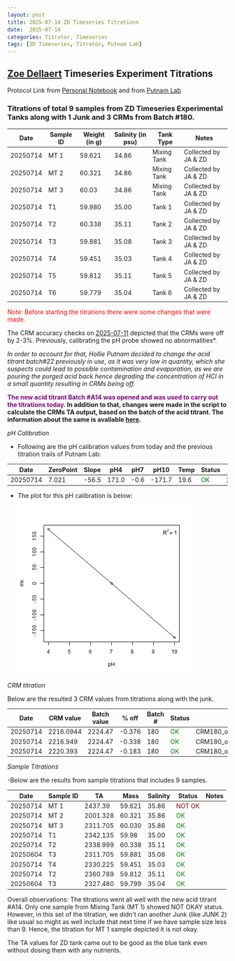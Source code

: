 ```yaml
---
layout: post
title: 2025-07-14 ZD Timeseries Titrations
date:  2025-07-14 
categories: Titrator, Timeseries
tags: [ZD Timeseries, Titrator, Putnam Lab]
---
```


## [Zoe Dellaert](https://github.com/zdellaert) Timeseries Experiment Titrations

Protocol Link from [Personal Notebook](https://github.com/ppednekar25/Pednekar_Putnam_Lab_Notebook/blob/a25ca69ccb2a655e29c2e72d019f6d1b3b9e4dfb/_posts/Pednekar_Titrator_Protocol.md) and 
from [Putnam Lab](https://github.com/Putnam-Lab/Lab_Management/blob/a2e8ca8af2fe28021882a41421b8f2d9ad22d650/Lab_Resources/Equipment_Protocols/Titrator_Protocols/Titrator_Protocol.md)

### Titrations of total 9 samples from ZD Timeseries Experimental Tanks along with 1 Junk and 3 CRMs from Batch #180.

|Date | Sample ID |	Weight (in g) |Salinity (in psu) |	Tank Type | Notes |
|-------|---------|------------------|-----------|---------|-----------|
|20250714 | MT 1 | 59.621 | 34.86 | Mixing Tank | Collected by JA & ZD|
|20250714| MT 2 |60.321|  34.86 | Mixing Tank | Collected by JA & ZD |
|20250714| MT 3 | 60.03 | 34.86 | Mixing Tank | Collected by JA & ZD |
|20250714 | T1 | 59.980 | 35.00 | Tank 1 | Collected by JA & ZD|
|20250714 | T2 | 60.338 | 35.11 | Tank 2 | Collected by JA & ZD|
|20250714 | T3 | 59.881 | 35.08 | Tank 3 | Collected by JA & ZD|
|20250714 | T4 | 59.451 | 35.03 | Tank 4 | Collected by JA & ZD|
|20250714 | T5 | 59.812| 35.11 | Tank 5  | Collected by JA & ZD|
|20250714 | T6 | 59.779 | 35.04 | Tank 6 | Collected by JA & ZD|

<font color="red">Note: Before starting the titrations there were some changes that were made.</font>


 The CRM accuracy checks on [2025-07-11](https://github.com/ppednekar25/Pednekar_Putnam_Lab_Notebook/blob/cf477348aa627c0dbf43cca241572c86ceaaac74/_posts/2025-07-11-CRM-Accuracy-Checks-for-Titrator.md) depicted that the CRMs were off by 2-3%. Previously, calibrating the pH probe showed no abnormalities*. 

*In order to account for that, Hollie Putnam decided to change the acid titrant batch#22 previously in use,  as it was very low in quantity, which she suspects could lead to possible contamination and evaporation, as we are pouring the purged acid back hence degrading the concentration of HCl in a small quantity resulting in CRMs being off.*

**<font color="purple">The new acid titrant Batch #A14 was opened and was used to carry out the titrations today.</font> In addition to that, changes were made in the script to calculate the CRMs TA output, based on the batch of the acid titrant. The information about the same is avaliable [here](https://github.com/Putnam-Lab/Lab_Management/blob/2d31a6549863f430668dfdfe1722d9385107df1b/images/calculation%20example%20for%20titrator.jpg).**

*pH Calibration*
- Following are the pH calibration values from today and the previous titration trails of Putnam Lab: 

 |Date | ZeroPoint|	Slope |	pH4 | pH7 |	pH10 |	Temp |	Status |	Notes |
 |-----------|---------------|------------|------|------|---|---------|------|--------|
 |20250714|	7.021	|-56.5 |	171.0	| -0.6	| -171.7 |	19.6 |	<font color="green"> OK</font> |	20250714_PP |

 
- The plot for this pH calibration is below:
![](https://github.com/ppednekar25/Pednekar_Putnam_Lab_Notebook/blob/1ae2e5a71df54673ce989001a79b68b4d5537349/images/2025-07-14pHmvplot.png)


*CRM titration*

Below are the resulted 3 CRM values from titrations along with the junk.
  
 |Date | CRM value        |	Batch value         	| % off      |	Batch #   	|   Status |    Notes |
|-----------|-------------|--------------|------------|--------|----------|--------------|
 |20250714| 2216.0944 | 2224.47 |  	-0.376 |	180     	| <font color="green"> OK</font>| CRM180_opened20250502_SS |
 |20250714 | 2216.949 |	2224.47 |	  -0.338 |	180	     | <font color="green"> OK</font>| CRM180_opened20250502_SS |
 |20250714 | 2220.393 |	2224.47 |	  -0.183 |	180     |	<font color="green"> OK</font>| CRM180_opened20250714_PP |
 


*Sample Titrations*

-Below are the results from sample titrations that includes 9 samples.

|Date | Sample ID                   | TA | Mass | Salinity | Status | Notes|
|-----------|---------------------------|------------|------------|--------------|-------|----|
| 20250714  | MT 1	|  2437.39  | 59.621  |   35.86 | <font color="maroon"> NOT OK </font> ||
| 20250714 | MT 2  |  2001.328   |   60.321  | 35.86  | <font color="green"> OK</font> ||
| 20250714 | MT 3  | 2311.705  | 60.030     |   35.86    |<font color="green"> OK</font>||
| 20250714 | T1  |   2342.135   | 59.98  |  35.00     |<font color="green"> OK</font>||
| 20250714 | T2 |  2338.999  | 60.338     |   35.11      |<font color="green"> OK</font>||
| 20250604 | T3 |   2311.705    | 59.881  |      35.08    |<font color="green"> OK</font>||
| 20250714 | T4  |   2330.225   | 59.451  |  35.03     |<font color="green"> OK</font>||
| 20250714 | T2 |  2360.789  | 59.812     |   35.11      |<font color="green"> OK</font>||
| 20250604 | T3 |   2327.480    | 59.799  |      35.04    |<font color="green"> OK</font>||



 Overall observations: The titrations went all well with the new acid titrant #A14. Only one sample from Mixing Tank (MT 1) showed NOT OKAY status. However, in this set of the titration, we didn't ran another Junk (like JUNK 2) like usual so might as well include that next time if we have sample size less than 9. Hence, the titration for MT 1 sample depicted it is not okay.

 The TA values for ZD tank came out to be good as the blue tank even without dosing them with any nutrients. 
